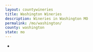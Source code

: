 ```yaml
---
layout: countywineries
title: Washington Wineries
description: Wineries in Washington MO
permalink: /mo/washington/
county: washington
state: mo
---
```

-
